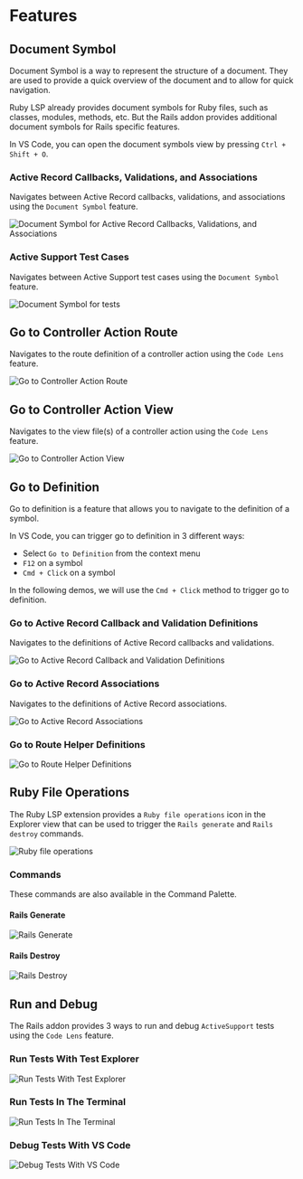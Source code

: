 # Features

## Document Symbol

Document Symbol is a way to represent the structure of a document. They are used to provide a quick overview of the
document and to allow for quick navigation.

Ruby LSP already provides document symbols for Ruby files, such as classes, modules, methods, etc. But the Rails addon
provides additional document symbols for Rails specific features.

In VS Code, you can open the document symbols view by pressing `Ctrl + Shift + O`.

### Active Record Callbacks, Validations, and Associations

Navigates between Active Record callbacks, validations, and associations using the `Document Symbol` feature.

![Document Symbol for Active Record Callbacks, Validations, and Associations](./ruby-lsp-rails-document-symbol-ar-model.gif)

### Active Support Test Cases

Navigates between Active Support test cases using the `Document Symbol` feature.

![Document Symbol for tests](./ruby-lsp-rails-test-document-symbol.gif)

## Go to Controller Action Route

Navigates to the route definition of a controller action using the `Code Lens` feature.

![Go to Controller Action Route](./ruby-lsp-rails-controller-action-to-route.gif)

## Go to Controller Action View

Navigates to the view file(s) of a controller action using the `Code Lens` feature.

![Go to Controller Action View](./ruby-lsp-rails-controller-action-to-view.gif)

## Go to Definition

Go to definition is a feature that allows you to navigate to the definition of a symbol.

In VS Code, you can trigger go to definition in 3 different ways:

- Select `Go to Definition` from the context menu
- `F12` on a symbol
- `Cmd + Click` on a symbol

In the following demos, we will use the `Cmd + Click` method to trigger go to definition.

### Go to Active Record Callback and Validation Definitions

Navigates to the definitions of Active Record callbacks and validations.

![Go to Active Record Callback and Validation Definitions](./ruby-lsp-rails-go-to-ar-dsl-definitions.gif)

### Go to Active Record Associations

Navigates to the definitions of Active Record associations.

![Go to Active Record Associations](./ruby-lsp-rails-go-to-ar-associations.gif)

### Go to Route Helper Definitions

![Go to Route Helper Definitions](./ruby-lsp-rails-go-to-route-definitions.gif)

## Ruby File Operations

The Ruby LSP extension provides a `Ruby file operations` icon in the Explorer view that can be used to trigger
the `Rails generate` and `Rails destroy` commands.

![Ruby file operations](./ruby-lsp-rails-file-operations-icon.gif)

### Commands

These commands are also available in the Command Palette.

#### Rails Generate

![Rails Generate](./ruby-lsp-rails-generate-command.gif)

#### Rails Destroy

![Rails Destroy](./ruby-lsp-rails-destroy-command.gif)

## Run and Debug

The Rails addon provides 3 ways to run and debug `ActiveSupport` tests using the `Code Lens` feature.

### Run Tests With Test Explorer

![Run Tests With Test Explorer](./ruby-lsp-rails-run.gif)

### Run Tests In The Terminal

![Run Tests In The Terminal](./ruby-lsp-rails-run-in-terminal.gif)

### Debug Tests With VS Code

![Debug Tests With VS Code](./ruby-lsp-rails-debug.gif)
